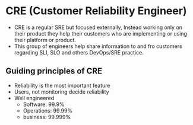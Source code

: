 # CRE (Customer Reliability Engineer)

- CRE is a regular SRE but focused externally, Instead working only on their product they help their customers who are implementing or using their platform or product.
- This group of engineers help share information to and fro customers regarding SLI, SLO and others DevOps/SRE practice.

## Guiding principles of CRE

- Reliability is the most important feature
- Users, not monitoring decide reliability
- Well engineered
  - Software: 99.9%
  - Operations: 99.99%
  - business: 99.999%